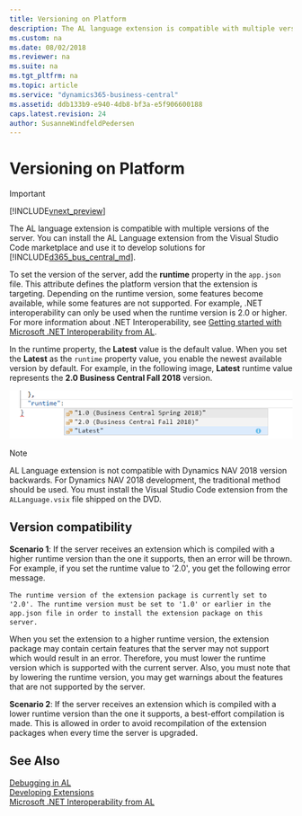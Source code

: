 ```yaml
---
title: Versioning on Platform
description: The AL language extension is compatible with multiple versions of the server to develop solutions in marketplace. 
ms.custom: na
ms.date: 08/02/2018
ms.reviewer: na
ms.suite: na
ms.tgt_pltfrm: na
ms.topic: article
ms.service: "dynamics365-business-central"
ms.assetid: ddb133b9-e940-4db8-bf3a-e5f906600188
caps.latest.revision: 24
author: SusanneWindfeldPedersen
---
```


# Versioning on Platform    

> [!IMPORTANT]  
> [!INCLUDE[vnext_preview](includes/vnext_preview.md)]

The AL language extension is compatible with multiple versions of the server. You can install the AL Language extension from the Visual Studio Code marketplace and use it to develop solutions for [!INCLUDE[d365_bus_central_md](includes/d365_bus_central_md.md)].

To set the version of the server, add the **runtime** property in the `app.json` file. This attribute defines the platform version that the extension is targeting. Depending on the runtime version, some features become available, while some features are not supported. For example, .NET interoperability can only be used when the runtime version is 2.0 or higher. For more information about .NET Interoperability, see [Getting started with Microsoft .NET Interoperability from AL](devenv-get-started-call-dotnet-from-al.md).   

In the runtime property, the **Latest** value is the default value. When you set the **Latest** as the `runtime` property value, you enable the newest available  version by default. For example, in the following image, **Latest** runtime value represents the **2.0 Business Central Fall 2018** version. 

![Runtime Property](media/runtime.png)

> [!NOTE]  
> AL Language extension is not compatible with Dynamics NAV 2018 version backwards. For Dynamics NAV 2018 development, the traditional method should be used. You must install the Visual Studio Code extension from the `ALLanguage.vsix` file shipped on the DVD. 

## Version compatibility
**Scenario 1**: If the server receives an extension which is compiled with a higher runtime version than the one it supports, then an error will be thrown. For example, if you set the runtime value to '2.0', you get the following error message. 

```
The runtime version of the extension package is currently set to '2.0'. The runtime version must be set to '1.0' or earlier in the app.json file in order to install the extension package on this server.
```

When you set the extension to a higher runtime version, the extension package may contain certain features that the server may not support which would result in an error. Therefore, you must lower the runtime version which is supported with the current server. Also, you must note that by lowering the runtime version, you may get warnings about the features that are not supported by the server.

**Scenario 2**: If the server receives an extension which is compiled with a lower runtime version than the one it supports, a best-effort compilation is made. This is allowed in order to avoid recompilation of the extension packages when every time the server is upgraded. 

## See Also
[Debugging in AL](devenv-debugging.md)  
[Developing Extensions](devenv-dev-overview.md)  
[Microsoft .NET Interoperability from AL](devenv-get-started-call-dotnet-from-al.md)  
